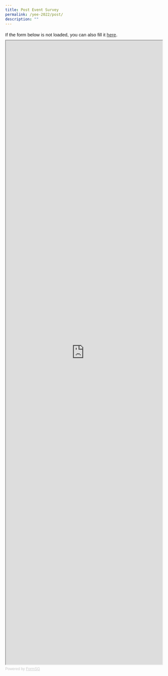 ```yaml
---
title: Post Event Survey
permalink: /yee-2022/post/
description: ""
---
```

<div style="font-family:Sans-Serif;font-size:15px;color:#000;opacity:0.9;padding-top:5px;padding-bottom:8px">If the form below is not loaded, you can also fill it <a href="https://form.gov.sg/#!/635f8aaa3f50460012a212be">here</a>.</div>

<!-- Change the width and height values to suit you best -->
<iframe id="iframe" src="https://form.gov.sg/#!/635f8aaa3f50460012a212be" style="width:100%;height:2000px"></iframe>

<div style="font-family:Sans-Serif;font-size:12px;color:#999;opacity:0.5;padding-top:5px">Powered by <a href="https://form.gov.sg" style="color: #999">FormSG</a></div>